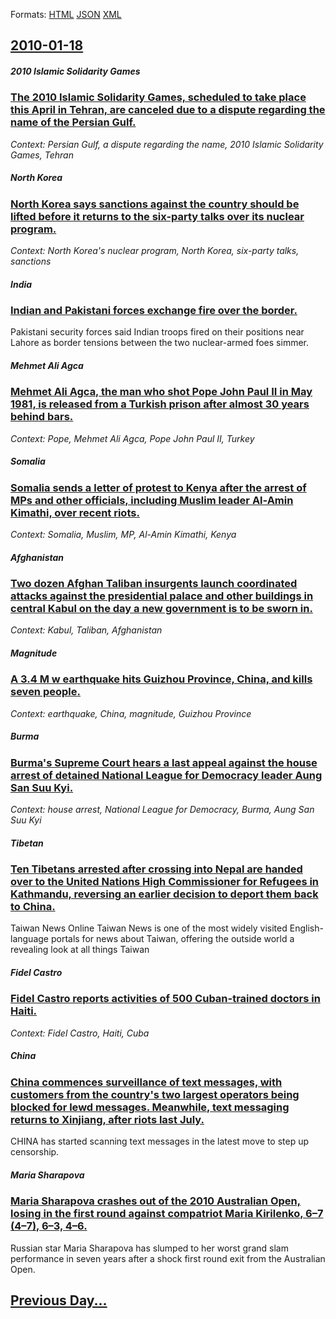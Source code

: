 
Formats: [HTML](2010/01/18/index.html)  [JSON](2010/01/18/index.json)  [XML](2010/01/18/index.xml)  

## [2010-01-18](/news/2010/01/18/index.md)

##### 2010 Islamic Solidarity Games
### [The 2010 Islamic Solidarity Games, scheduled to take place this April in Tehran, are canceled due to a dispute regarding the name of the Persian Gulf. ](/news/2010/01/18/the-2010-islamic-solidarity-games-scheduled-to-take-place-this-april-in-tehran-are-canceled-due-to-a-dispute-regarding-the-name-of-the-per.md)
_Context: Persian Gulf, a dispute regarding the name, 2010 Islamic Solidarity Games, Tehran_

##### North Korea
### [North Korea says sanctions against the country should be lifted before it returns to the six-party talks over its nuclear program. ](/news/2010/01/18/north-korea-says-sanctions-against-the-country-should-be-lifted-before-it-returns-to-the-six-party-talks-over-its-nuclear-program.md)
_Context: North Korea's nuclear program, North Korea, six-party talks, sanctions_

##### India
### [Indian and Pakistani forces exchange fire over the border. ](/news/2010/01/18/indian-and-pakistani-forces-exchange-fire-over-the-border.md)
Pakistani security forces said Indian troops fired on their positions near Lahore as border tensions between the two nuclear-armed foes simmer.

##### Mehmet Ali Agca
### [Mehmet Ali Agca, the man who shot Pope John Paul II in May 1981, is released from a Turkish prison after almost 30 years behind bars. ](/news/2010/01/18/mehmet-ali-aaca-the-man-who-shot-pope-john-paul-ii-in-may-1981-is-released-from-a-turkish-prison-after-almost-30-years-behind-bars.md)
_Context: Pope, Mehmet Ali Agca, Pope John Paul II, Turkey_

##### Somalia
### [Somalia sends a letter of protest to Kenya after the arrest of MPs and other officials, including Muslim leader Al-Amin Kimathi, over recent riots. ](/news/2010/01/18/somalia-sends-a-letter-of-protest-to-kenya-after-the-arrest-of-mps-and-other-officials-including-muslim-leader-al-amin-kimathi-over-recent.md)
_Context: Somalia, Muslim, MP, Al-Amin Kimathi, Kenya_

##### Afghanistan
### [Two dozen Afghan Taliban insurgents launch coordinated attacks against the presidential palace and other buildings in central Kabul on the day a new government is to be sworn in. ](/news/2010/01/18/two-dozen-afghan-taliban-insurgents-launch-coordinated-attacks-against-the-presidential-palace-and-other-buildings-in-central-kabul-on-the-d.md)
_Context: Kabul, Taliban, Afghanistan_

##### Magnitude
### [A 3.4 M w earthquake hits Guizhou Province, China, and kills seven people. ](/news/2010/01/18/a-3-4-m-w-earthquake-hits-guizhou-province-china-and-kills-seven-people.md)
_Context: earthquake, China, magnitude, Guizhou Province_

##### Burma
### [Burma's Supreme Court hears a last appeal against the house arrest of detained National League for Democracy leader Aung San Suu Kyi. ](/news/2010/01/18/burma-s-supreme-court-hears-a-last-appeal-against-the-house-arrest-of-detained-national-league-for-democracy-leader-aung-san-suu-kyi.md)
_Context: house arrest, National League for Democracy, Burma, Aung San Suu Kyi_

##### Tibetan
### [Ten Tibetans arrested after crossing into Nepal are handed over to the United Nations High Commissioner for Refugees in Kathmandu, reversing an earlier decision to deport them back to China. ](/news/2010/01/18/ten-tibetans-arrested-after-crossing-into-nepal-are-handed-over-to-the-united-nations-high-commissioner-for-refugees-in-kathmandu-reversing.md)
Taiwan News Online Taiwan News is one of the most widely visited English-language portals for news about Taiwan, offering the outside world a revealing look at all things Taiwan

##### Fidel Castro
### [Fidel Castro reports activities of 500 Cuban-trained doctors in Haiti. ](/news/2010/01/18/fidel-castro-reports-activities-of-500-cuban-trained-doctors-in-haiti.md)
_Context: Fidel Castro, Haiti, Cuba_

##### China
### [China commences surveillance of text messages, with customers from the country's two largest operators being blocked for lewd messages. Meanwhile, text messaging returns to Xinjiang, after riots last July. ](/news/2010/01/18/china-commences-surveillance-of-text-messages-with-customers-from-the-country-s-two-largest-operators-being-blocked-for-lewd-messages-mean.md)
CHINA has started scanning text messages in the latest move to step up censorship.

##### Maria Sharapova
### [Maria Sharapova crashes out of the 2010 Australian Open, losing in the first round against compatriot Maria Kirilenko, 6&ndash;7 (4&ndash;7), 6&ndash;3, 4&ndash;6. ](/news/2010/01/18/maria-sharapova-crashes-out-of-the-2010-australian-open-losing-in-the-first-round-against-compatriot-maria-kirilenko-6-ndash-7-4-ndash-7.md)
Russian star Maria Sharapova has slumped to her worst grand slam performance in seven years after a shock first round exit from the Australian Open.

## [Previous Day...](/news/2010/01/17/index.md)

